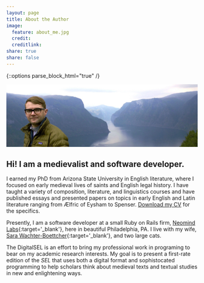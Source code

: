```yaml
---
layout: page
title: About the Author
image:
  feature: about_me.jpg
  credit:
  creditlink:
share: true
share: false
---
```

{::options parse_block_html="true" /}
<div class="entry-image-index">
<img src="/images/about_me.jpg" alt="About the Author">
</div>

## Hi! I am a medievalist and software developer.

I earned my PhD from Arizona State University in English literature, where I focused on early medieval lives of saints and English legal history. I have taught a variety of composition, literature, and linguistics courses and have published essays and presented papers on topics in early English and Latin literature ranging from Ælfric of Eysham to Spenser. [Download my CV](/downloads/bolton_cv.pdf) for the specifics.

Presently, I am a software developer at a small Ruby on Rails firm, [Neomind Labs](http://www.neomindlabs.com/){:target='_blank'}, here in beautiful Philadelphia, PA. I live with my wife, [Sara Wachter-Boettcher](http://www.sarawb.com/){:target='_blank'}, and two large cats.

The DigitalSEL is an effort to bring my professional work in programing to bear on my academic research interests. My goal is to present a first-rate edition of the *SEL* that uses both a digital format and sophistocated programming to help scholars think about medieval texts and textual studies in new and enlightening ways.
